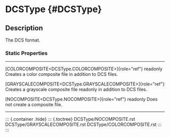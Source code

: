 DCSType {#DCSType}
=======

Description
-----------

The DCS format.

### Static Properties

  ---------------------------------------------------------------- -----------------------------------
  [COLORCOMPOSITE\<DCSType.COLORCOMPOSITE\>]{role="ref"} readonly  Creates a color composite file in
                                                                   addition to DCS files.

  [GRAYSCALECOMPOSITE\<DCSType.GRAYSCALECOMPOSITE\>]{role="ref"}   Creates a grayscale composite file
  readonly                                                         in addition to DCS files.

  [NOCOMPOSITE\<DCSType.NOCOMPOSITE\>]{role="ref"} readonly        Does not create a composite file.
  ---------------------------------------------------------------- -----------------------------------

::: {.container .hide}
::: {.toctree}
DCSType/NOCOMPOSITE.rst DCSType/GRAYSCALECOMPOSITE.rst
DCSType/COLORCOMPOSITE.rst
:::
:::
